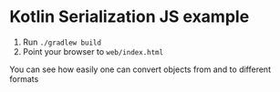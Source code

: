 # Kotlin Serialization JS example

1. Run `./gradlew build`
2. Point your browser to `web/index.html`

You can see how easily one can convert objects from and to different formats